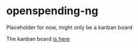 # openspending-ng
Placeholder for now, might only be a kanban board

The kanban board [is here](https://github.com/openstate/openspending-ng/projects/1)
